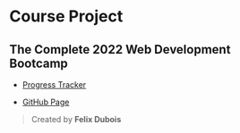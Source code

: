 # Course Project

## The Complete 2022 Web Development Bootcamp

- [Progress Tracker](https://github.com/Felix-Db1/web-dev)

- [GitHub Page](https://felix-db1.github.io/)

> Created by **Felix Dubois**
